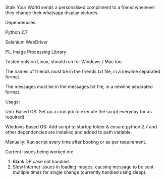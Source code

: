 Stalk Your World sends a personalised compliment to a friend whenever they change their whatsapp display pictures.

Dependencies:

Python 2.7

Selenium WebDriver

PIL Image Processing Library

Tested only on Linux, should run for Windows / Mac too

The names of friends must be in the friends.txt file, in a newline 
separated format.

The messages must be in the messages.txt file, in a newline separated format.

Usage:

Unix Based OS: Set up a cron job to execute the script everyday (or as required).

Windows Based OS: Add script to startup folder & ensure python 2.7 and other dependencies are installed and added to path variable.

Manually: Run script every time after booting or as per requirement.

Current Issues being worked on:

1. Blank DP case not handled.
2. Slow Internet issues in loading images, causing message to be sent multiple times for single change (currently handled using sleep).
